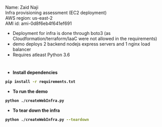 Name: Zaid Naji <br />
Infra provisioning assessment (EC2 deployment) <br />
AWS region: us-east-2 <br />
AMI id: ami-0d8f6eb4f641ef691 <br />

- Deployment for infra is done through boto3 (as Cloudformation/terraform/IaaC were not allowed in the requirements)
- demo deploys 2 backend nodejs express servers and 1 nginx load balancer
- Requires atleast Python 3.6

#
- <b>Install dependencies
```bash
pip install -r requirements.txt
```
- To run the demo
```bash
python ./createWebInfra.py
```

- To tear down the infra
```bash
python ./createWebInfra.py --teardown
```